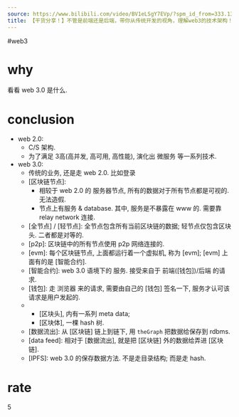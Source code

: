 ```yaml
---
source: https://www.bilibili.com/video/BV1eLSgY7EVp/?spm_id_from=333.1387.favlist.content.click&vd_source=549bde2564979641a5f0adbcfa529b0a
title: 【干货分享！】不管是前端还是后端，带你从传统开发的视角，理解web3的技术架构！
---
```


#web3
# why
看看 web 3.0 是什么.

# conclusion
- web 2.0: 
	- C/S 架构.
	- 为了满足 3高(高并发, 高可用, 高性能), 演化出 微服务 等一系列技术.
- web 3.0:
	- 传统的业务, 还是走 web 2.0. 比如登录
	- [区块链节点]: 
		- 相较于 web 2.0 的 服务器节点, 所有的数据对于所有节点都是可视的. 无法造假.
		- 节点上有服务 & database. 其中, 服务是不暴露在 www 的. 需要靠 relay network 连接.
	- [全节点] / [轻节点]: 全节点包含所有当前区块链的数据; 轻节点仅包含区块头. 二者都是对等的.
	- [p2p]: 区块链中的所有节点使用 p2p 网络连接的.
	- [evm]: 每个区块链节点, 上面都运行着一个虚拟机, 称为 [evm]; [evm] 上面有的是 [智能合约].
	- [智能合约]: web 3.0 语境下的 服务. 接受来自于 前端([钱包])/后端 的请求.
	- [钱包]: 走 浏览器 来的请求, 需要由自己的 [钱包] 签名一下, 服务才认可该请求是用户发起的.
	- [区块]: 包含:
		- [区块头], 内有一系列 meta data; 
		- [区块体], 一棵 hash 树.
	- [数据流出]: 从 [区块链] 链上到链下, 用 `theGraph` 把数据给保存到 rdbms.
	- [data feed]: 相对于 [数据流出], 就是把 [区块链] 外的数据给弄进 [区块链].
	- [IPFS]: web 3.0 的保存数据方法. 不是走目录结构; 而是走 hash.
# rate
5
